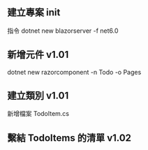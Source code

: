 ## 建立專案 init 
指令 dotnet new blazorserver -f net6.0
## 新增元件 v1.01   
dotnet new razorcomponent -n Todo -o Pages  
## 建立類別 v1.01
新增檔案 TodoItem.cs  
## 繫結 TodoItems 的清單  v1.02